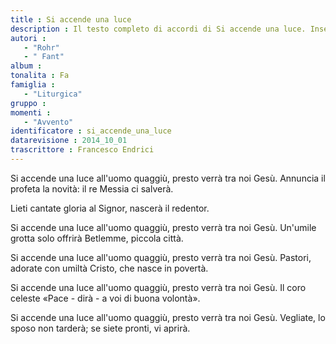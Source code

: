 ```yaml
--- 
title : Si accende una luce
description : Il testo completo di accordi di Si accende una luce. Inseriscila nel tuo canzoniere!
autori : 
   - "Rohr"
   - " Fant"
album : 
tonalita : Fa
famiglia : 
   - "Liturgica"
gruppo : 
momenti : 
   - "Avvento"
identificatore : si_accende_una_luce
datarevisione : 2014_10_01
trascrittore : Francesco Endrici
--- 
```




Si accende una luce all'uomo quaggiù,
presto verrà tra noi Gesù.
Annuncia il profeta la novità:
il re Messia ci salverà.


Lieti cantate gloria al Signor,
nascerà il redentor.


Si accende una luce all'uomo quaggiù,
presto verrà tra noi Gesù.
Un'umile grotta solo offrirà
Betlemme, piccola città.


Si accende una luce all'uomo quaggiù,
presto verrà tra noi Gesù.
Pastori, adorate con umiltà
Cristo, che nasce in povertà.


Si accende una luce all'uomo quaggiù,
presto verrà tra noi Gesù.
Il coro celeste «Pace - dirà -
a voi di buona volontà».


Si accende una luce all'uomo quaggiù,
presto verrà tra noi Gesù.
Vegliate, lo sposo non tarderà;
se siete pronti, vi aprirà.



